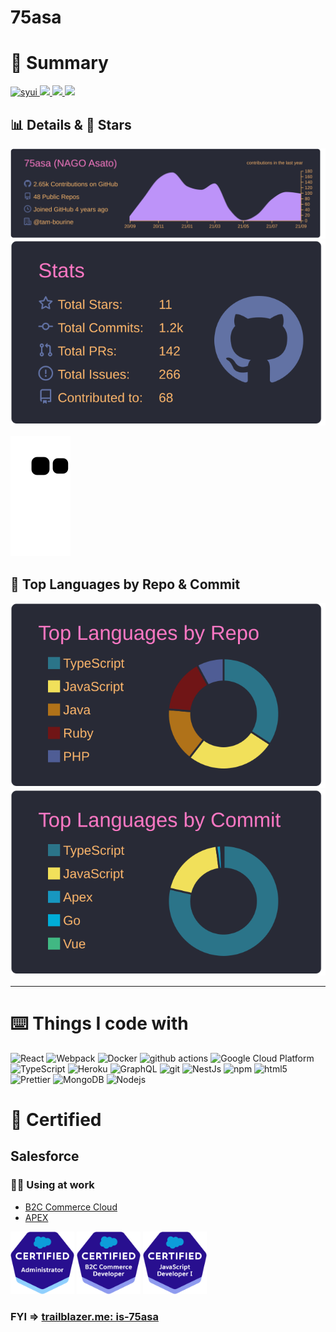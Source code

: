 # 75asa

# 👀 Summary

<p align="left">
  <a href="https://github.com/75asa/75asa/">
    <img src="https://komarev.com/ghpvc/?username=75asa&color=blueviolet" alt="syui" />
  </a>
  <a href="http://twitter.com/75asa_ja">
    <img height="20" src="https://img.shields.io/twitter/follow/75asa_ja?label=Twitter&logo=twitter&style=flat" />
  </a>
  <a href="https://github.com/75asa">
    <img height="20" src="https://img.shields.io/github/followers/75asa?label=follow&logo=github&style=flat" />
  </a>
  <a href="http://qiita.com/75asa">
    <img height="j20" src="https://qiita-badge.apiapi.app/s/75asa/contributions.svg" />
  </a>
</p>

## 📊 Details & 🌟 Stars

[![](https://raw.githubusercontent.com/75asa/75asa/master/profile-summary-card-output/dracula/0-profile-details.svg)](https://github.com/vn7n24fzkq/github-profile-summary-cards) [![](https://raw.githubusercontent.com/75asa/75asa/master/profile-summary-card-output/dracula/3-stats.svg)](https://github.com/vn7n24fzkq/github-profile-summary-cards)

![](https://github.com/75asa/75asa/blob/output/github-contribution-grid-snake.svg)

## 🥇 Top Languages by Repo & Commit

[![](https://raw.githubusercontent.com/75asa/75asa/master/profile-summary-card-output/dracula/1-repos-per-language.svg)](https://github.com/vn7n24fzkq/github-profile-summary-cards) [![](https://raw.githubusercontent.com/75asa/75asa/master/profile-summary-card-output/dracula/2-most-commit-language.svg)](https://github.com/vn7n24fzkq/github-profile-summary-cards)

---

# ⌨️ Things I code with
<p>
  <img alt="React" src="https://img.shields.io/badge/-React-45b8d8?style=flat-square&logo=react&logoColor=white" />
  <img alt="Webpack" src="https://img.shields.io/badge/-Webpack-8DD6F9?style=flat-square&logo=webpack&logoColor=white" />
  <img alt="Docker" src="https://img.shields.io/badge/-Docker-46a2f1?style=flat-square&logo=docker&logoColor=white" />
  <img alt="github actions" src="https://img.shields.io/badge/-Github_Actions-2088FF?style=flat-square&logo=github-actions&logoColor=white" />
  <img alt="Google Cloud Platform" src="https://img.shields.io/badge/-Google_Cloud_Platform-1a73e8?style=flat-square&logo=google-cloud&logoColor=white" />
  <img alt="TypeScript" src="https://img.shields.io/badge/-TypeScript-007ACC?style=flat-square&logo=typescript&logoColor=white" />
  <img alt="Heroku" src="https://img.shields.io/badge/-Heroku-430098?style=flat-square&logo=heroku&logoColor=white" />
  <img alt="GraphQL" src="https://img.shields.io/badge/-GraphQL-E10098?style=flat-square&logo=graphql&logoColor=white" />
  <img alt="git" src="https://img.shields.io/badge/-Git-F05032?style=flat-square&logo=git&logoColor=white" />
  <img alt="NestJs" src="https://img.shields.io/badge/-NestJs-ea2845?style=flat-square&logo=nestjs&logoColor=white" />
  <img alt="npm" src="https://img.shields.io/badge/-NPM-CB3837?style=flat-square&logo=npm&logoColor=white" />
  <img alt="html5" src="https://img.shields.io/badge/-HTML5-E34F26?style=flat-square&logo=html5&logoColor=white" />
  <img alt="Prettier" src="https://img.shields.io/badge/-Prettier-F7B93E?style=flat-square&logo=prettier&logoColor=white" />
  <img alt="MongoDB" src="https://img.shields.io/badge/-MongoDB-13aa52?style=flat-square&logo=mongodb&logoColor=white" />
  <img alt="Nodejs" src="https://img.shields.io/badge/-Nodejs-43853d?style=flat-square&logo=Node.js&logoColor=white" />
</p>

# 🏅 Certified

## Salesforce
### 🕴🏾 Using at work

- [B2C Commerce Cloud](https://www.salesforce.com/products/commerce-cloud/ecommerce/)
- [APEX](https://developer.salesforce.com/docs/atlas.apexcode.meta/apexcode/apex_intro_what_is_apex.htm)

<code><img src="https://raw.githubusercontent.com/75asa/75asa/master/images/salesforce/SF-Certified_Administrator.png" height="100" alt="Salesforce Certified Administrator"></code>
<code><img src="https://raw.githubusercontent.com/75asa/75asa/master/images/salesforce/SF-Certified_B2C-Commerce-Developer.png" height="100" alt="Salesforce Certified B2C Commerce Developer"></code>
<code><img src="https://raw.githubusercontent.com/75asa/75asa/master/images/salesforce/SF-Certified_JavaScript-Developer-I.png" height="100" alt="Salesforce Certified JavaScript Developer"></code>

### FYI => [trailblazer.me: is-75asa](https://trailblazer.me/id/is-75asa)
